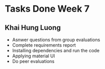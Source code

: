 # Tasks Done Week 7
## Khai Hung Luong

- Asnwer questions from group evaluations
- Complete requirements report
- Installing dependencies and run the code
- Applying material UI
- Do peer evaluations
